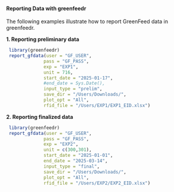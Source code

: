 
#### Reporting Data with greenfeedr

The following examples illustrate how to report GreenFeed data in greenfeedr.

**1. Reporting preliminary data**

```R
 library(greenfeedr)
 report_gfdata(user = "GF_USER",
              pass = "GF_PASS",
              exp = "EXP1",
              unit = 716,
              start_date = "2025-01-17",
              #end_date = Sys.Date(),
              input_type = "prelim",
              save_dir = "/Users/Downloads/",
              plot_opt = "All",
              rfid_file = "/Users/EXP1/EXP1_EID.xlsx")
```

**2. Reporting finalized data**

```R
 library(greenfeedr)
 report_gfdata(user = "GF_USER",
              pass = "GF_PASS",
              exp = "EXP2",
              unit = c(300,301),
              start_date = "2025-01-01",
              end_date = "2025-03-14",
              input_type = "final",
              save_dir = "/Users/Downloads/",
              plot_opt = "All",
              rfid_file = "/Users/EXP2/EXP2_EID.xlsx")
```

